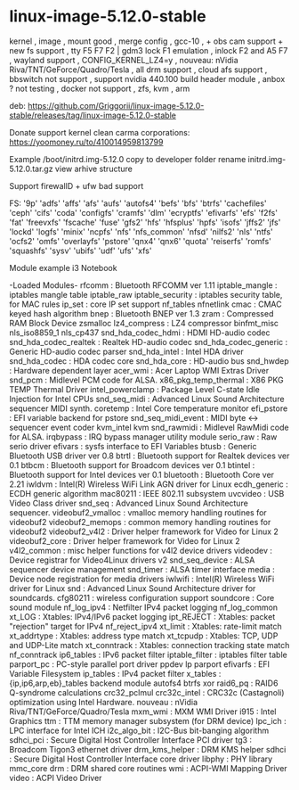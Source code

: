 # linux-image-5.12.0-stable
kernel , image , mount good , merge config , gcc-10 , + obs cam support + new fs support , tty F5 F7 F2 | gdm3 lock F1 emulation , inlock F2 and А5 F7 , wayland support , CONFIG_KERNEL_LZ4=y , nouveau: nVidia Riva/TNT/GeForce/Quadro/Tesla , all drm support , cloud afs support , bbswitch not support , support nvidia 440.100 build header module , anbox ? not testing , docker not support , zfs, kvm , arm

deb: https://github.com/Griggorii/linux-image-5.12.0-stable/releases/tag/linux-image-5.12.0-stable

Donate support kernel clean carma corporations: https://yoomoney.ru/to/410014959813799

Example /boot/initrd.img-5.12.0 copy to developer folder rename initrd.img-5.12.0.tar.gz view arhive structure

Support firewallD + ufw bad support

FS: '9p' 'adfs' 'affs' 'afs' 'aufs' 'autofs4' 'befs' 'bfs' 'btrfs' 'cachefiles' 'ceph' 'cifs' 'coda' 'configfs' 'cramfs' 'dlm' 'ecryptfs' 'efivarfs' 'efs' 'f2fs' 'fat' 'freevxfs' 'fscache' 'fuse' 'gfs2' 'hfs' 'hfsplus' 'hpfs' 'isofs' 'jffs2' 'jfs' 'lockd' 'logfs' 'minix' 'ncpfs' 'nfs' 'nfs_common' 'nfsd' 'nilfs2' 'nls' 'ntfs' 'ocfs2' 'omfs' 'overlayfs' 'pstore' 'qnx4' 'qnx6' 'quota' 'reiserfs' 'romfs' 'squashfs' 'sysv' 'ubifs' 'udf' 'ufs' 'xfs'

Module example i3 Notebook

 -Loaded Modules-
rfcomm		: Bluetooth RFCOMM ver 1.11
iptable_mangle		: iptables mangle table
iptable_raw
iptable_security		: iptables security table, for MAC rules
ip_set		: core IP set support
nf_tables
nfnetlink
cmac		: CMAC keyed hash algorithm
bnep		: Bluetooth BNEP ver 1.3
zram		: Compressed RAM Block Device
zsmalloc
lz4_compress		: LZ4 compressor
binfmt_misc
nls_iso8859_1
nls_cp437
snd_hda_codec_hdmi		: HDMI HD-audio codec
snd_hda_codec_realtek		: Realtek HD-audio codec
snd_hda_codec_generic		: Generic HD-audio codec parser
snd_hda_intel		: Intel HDA driver
snd_hda_codec		: HDA codec core
snd_hda_core		: HD-audio bus
snd_hwdep		: Hardware dependent layer
acer_wmi		: Acer Laptop WMI Extras Driver
snd_pcm		: Midlevel PCM code for ALSA.
x86_pkg_temp_thermal		: X86 PKG TEMP Thermal Driver
intel_powerclamp		: Package Level C-state Idle Injection for Intel CPUs
snd_seq_midi		: Advanced Linux Sound Architecture sequencer MIDI synth.
coretemp		: Intel Core temperature monitor
efi_pstore		: EFI variable backend for pstore
snd_seq_midi_event		: MIDI byte &lt;-&gt; sequencer event coder
kvm_intel
kvm
snd_rawmidi		: Midlevel RawMidi code for ALSA.
irqbypass		: IRQ bypass manager utility module
serio_raw		: Raw serio driver
efivars		: sysfs interface to EFI Variables
btusb		: Generic Bluetooth USB driver ver 0.8
btrtl		: Bluetooth support for Realtek devices ver 0.1
btbcm		: Bluetooth support for Broadcom devices ver 0.1
btintel		: Bluetooth support for Intel devices ver 0.1
bluetooth		: Bluetooth Core ver 2.21
iwldvm		: Intel(R) Wireless WiFi Link AGN driver for Linux
ecdh_generic		: ECDH generic algorithm
mac80211		: IEEE 802.11 subsystem
uvcvideo		: USB Video Class driver
snd_seq		: Advanced Linux Sound Architecture sequencer.
videobuf2_vmalloc		: vmalloc memory handling routines for videobuf2
videobuf2_memops		: common memory handling routines for videobuf2
videobuf2_v4l2		: Driver helper framework for Video for Linux 2
videobuf2_core		: Driver helper framework for Video for Linux 2
v4l2_common		: misc helper functions for v4l2 device drivers
videodev		: Device registrar for Video4Linux drivers v2
snd_seq_device		: ALSA sequencer device management
snd_timer		: ALSA timer interface
media		: Device node registration for media drivers
iwlwifi		: Intel(R) Wireless WiFi driver for Linux
snd		: Advanced Linux Sound Architecture driver for soundcards.
cfg80211		: wireless configuration support
soundcore		: Core sound module
nf_log_ipv4		: Netfilter IPv4 packet logging
nf_log_common
xt_LOG		: Xtables: IPv4/IPv6 packet logging
ipt_REJECT		: Xtables: packet &quot;rejection&quot; target for IPv4
nf_reject_ipv4
xt_limit		: Xtables: rate-limit match
xt_addrtype		: Xtables: address type match
xt_tcpudp		: Xtables: TCP, UDP and UDP-Lite match
xt_conntrack		: Xtables: connection tracking state match
nf_conntrack
ip6_tables		: IPv6 packet filter
iptable_filter		: iptables filter table
parport_pc		: PC-style parallel port driver
ppdev
lp
parport
efivarfs		: EFI Variable Filesystem
ip_tables		: IPv4 packet filter
x_tables		: {ip,ip6,arp,eb}_tables backend module
autofs4
btrfs
xor
raid6_pq		: RAID6 Q-syndrome calculations
crc32_pclmul
crc32c_intel		: CRC32c (Castagnoli) optimization using Intel Hardware.
nouveau		: nVidia Riva/TNT/GeForce/Quadro/Tesla
mxm_wmi		: MXM WMI Driver
i915		: Intel Graphics
ttm		: TTM memory manager subsystem (for DRM device)
lpc_ich		: LPC interface for Intel ICH
i2c_algo_bit		: I2C-Bus bit-banging algorithm
sdhci_pci		: Secure Digital Host Controller Interface PCI driver
tg3		: Broadcom Tigon3 ethernet driver
drm_kms_helper		: DRM KMS helper
sdhci		: Secure Digital Host Controller Interface core driver
libphy		: PHY library
mmc_core
drm		: DRM shared core routines
wmi		: ACPI-WMI Mapping Driver
video		: ACPI Video Driver
